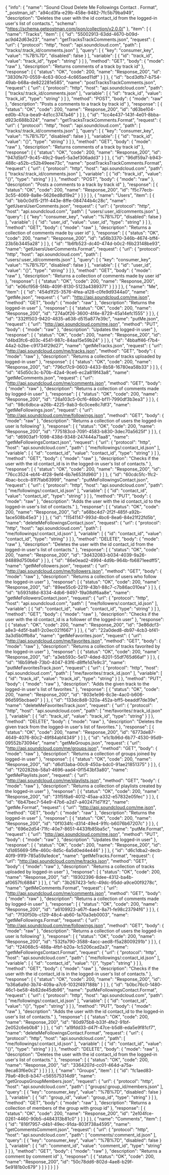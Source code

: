 {
  "info": {
    "name": "Sound Cloud Delete Me Followings Contact . Format",
    "_postman_id": "a94cd3fa-e29b-458e-9482-7fc5b79ba949",
    "description": "Deletes the user with the id contact_id from the logged-in user's list of contacts.",
    "schema": "https://schema.getpostman.com/json/collection/v2.0.0/"
  },
  "item": [
    {
      "name": "Tracks",
      "item": [
        {
          "id": "55002913-63dd-4670-b09d-ac9d42d63e23",
          "name": "getTracksTrackComments.json",
          "request": {
            "url": {
              "protocol": "http",
              "host": "api.soundcloud.com",
              "path": [
                "tracks/:track_id/comments.json"
              ],
              "query": [
                {
                  "key": "consumer_key",
                  "value": "%7B%7D",
                  "disabled": false
                }
              ],
              "variable": [
                {
                  "id": "track_id",
                  "value": "track_id",
                  "type": "string"
                }
              ]
            },
            "method": "GET",
            "body": {
              "mode": "raw"
            },
            "description": "Returns comments of a track by track id"
          },
          "response": [
            {
              "status": "OK",
              "code": 200,
              "name": "Response_200",
              "id": "3830fe70-0559-4c63-80cd-4c665aed11df"
            }
          ]
        },
        {
          "id": "bcd3dfb7-b754-49ab-b68a-de822281e585",
          "name": "postTracksTrackComments.json",
          "request": {
            "url": {
              "protocol": "http",
              "host": "api.soundcloud.com",
              "path": [
                "tracks/:track_id/comments.json"
              ],
              "variable": [
                {
                  "id": "track_id",
                  "value": "track_id",
                  "type": "string"
                }
              ]
            },
            "method": "POST",
            "body": {
              "mode": "raw"
            },
            "description": "Posts a comments to a track by track id"
          },
          "response": [
            {
              "status": "OK",
              "code": 200,
              "name": "Response_200",
              "id": "d63be104-ed0b-47ca-bea9-4d1cc3747a46"
            }
          ]
        },
        {
          "id": "1cc4e437-143f-4e01-8bba-d923c688b324",
          "name": "getTracksTrackComments.Format",
          "request": {
            "url": {
              "protocol": "http",
              "host": "api.soundcloud.com",
              "path": [
                "tracks/:track_id/comments.json"
              ],
              "query": [
                {
                  "key": "consumer_key",
                  "value": "%7B%7D",
                  "disabled": false
                }
              ],
              "variable": [
                {
                  "id": "track_id",
                  "value": "{}",
                  "type": "string"
                }
              ]
            },
            "method": "GET",
            "body": {
              "mode": "raw"
            },
            "description": "Returns comments of a track by track id"
          },
          "response": [
            {
              "status": "OK",
              "code": 200,
              "name": "Response_200",
              "id": "947d5bf7-9c45-49c2-9ae5-5a3ef306add3"
            }
          ]
        },
        {
          "id": "96df59a7-b943-488c-a52b-c52b49eee73c",
          "name": "postTracksTrackComments.Format",
          "request": {
            "url": {
              "protocol": "http",
              "host": "api.soundcloud.com",
              "path": [
                "tracks/:track_id/comments.json"
              ],
              "variable": [
                {
                  "id": "track_id",
                  "value": "{}",
                  "type": "string"
                }
              ]
            },
            "method": "POST",
            "body": {
              "mode": "raw"
            },
            "description": "Posts a comments to a track by track id"
          },
          "response": [
            {
              "status": "OK",
              "code": 200,
              "name": "Response_200",
              "id": "f5c77ecb-3c55-4069-8a8e-5626ed8d19e2"
            }
          ]
        }
      ]
    },
    {
      "name": "Users",
      "item": [
        {
          "id": "bb0c0d15-2f1f-443e-8ffe-084744b4c28c",
          "name": "getUsersUserComments.json",
          "request": {
            "url": {
              "protocol": "http",
              "host": "api.soundcloud.com",
              "path": [
                "users/:user_id/comments.json"
              ],
              "query": [
                {
                  "key": "consumer_key",
                  "value": "%7B%7D",
                  "disabled": false
                }
              ],
              "variable": [
                {
                  "id": "user_id",
                  "value": "user_id",
                  "type": "string"
                }
              ]
            },
            "method": "GET",
            "body": {
              "mode": "raw"
            },
            "description": "Returns a collection of comments made by user id"
          },
          "response": [
            {
              "status": "OK",
              "code": 200,
              "name": "Response_200",
              "id": "a56b3370-346b-4674-bff4-23b5b3445a28"
            }
          ]
        },
        {
          "id": "1b6fb523-dc40-474d-b0c2-f6b23148be93",
          "name": "getUsersUserComments.Format",
          "request": {
            "url": {
              "protocol": "http",
              "host": "api.soundcloud.com",
              "path": [
                "users/:user_id/comments.json"
              ],
              "query": [
                {
                  "key": "consumer_key",
                  "value": "%7B%7D",
                  "disabled": false
                }
              ],
              "variable": [
                {
                  "id": "user_id",
                  "value": "{}",
                  "type": "string"
                }
              ]
            },
            "method": "GET",
            "body": {
              "mode": "raw"
            },
            "description": "Returns a collection of comments made by user id"
          },
          "response": [
            {
              "status": "OK",
              "code": 200,
              "name": "Response_200",
              "id": "e06cf958-5f4b-409f-8130-5123a4389371"
            }
          ]
        }
      ]
    },
    {
      "name": "Me",
      "item": [
        {
          "id": "454d1f25-3576-4fea-a128-c0fe9d9344a0",
          "name": "getMe.json",
          "request": {
            "url": "http://api.soundcloud.com/me.json",
            "method": "GET",
            "body": {
              "mode": "raw"
            },
            "description": "Returns the logged-in user"
          },
          "response": [
            {
              "status": "OK",
              "code": 200,
              "name": "Response_200",
              "id": "274a0f26-3600-4f4e-8729-45a14efc1555"
            }
          ]
        },
        {
          "id": "332ff503-9420-4835-a638-d515a877e39c",
          "name": "putMe.json",
          "request": {
            "url": "http://api.soundcloud.com/me.json",
            "method": "PUT",
            "body": {
              "mode": "raw"
            },
            "description": "Updates the logged-in user"
          },
          "response": [
            {
              "status": "OK",
              "code": 200,
              "name": "Response_200",
              "id": "d4bd3fc6-d03c-4541-987c-84aa15e59b24"
            }
          ]
        },
        {
          "id": "4bbaff46-f7b4-44a2-b2be-c91734f29d27",
          "name": "getMeTracks.json",
          "request": {
            "url": "http://api.soundcloud.com/me/tracks.json",
            "method": "GET",
            "body": {
              "mode": "raw"
            },
            "description": "Returns a collection of tracks uploaded by logged-in user"
          },
          "response": [
            {
              "status": "OK",
              "code": 200,
              "name": "Response_200",
              "id": "796cf7c9-0603-4433-8b58-16780ea58b33"
            }
          ]
        },
        {
          "id": "45d50c3c-b70b-42a4-9ce6-ec2a819f43a8",
          "name": "getMeComments.json",
          "request": {
            "url": "http://api.soundcloud.com/me/comments.json",
            "method": "GET",
            "body": {
              "mode": "raw"
            },
            "description": "Returns a collection of comments made by logged-in user"
          },
          "response": [
            {
              "status": "OK",
              "code": 200,
              "name": "Response_200",
              "id": "26a103c5-0cf6-46b0-bf11-7990df3b3ea3"
            }
          ]
        },
        {
          "id": "98c6dbca-a26b-4225-9ab3-6c0cee8c7df3",
          "name": "getMeFollowings.json",
          "request": {
            "url": "http://api.soundcloud.com/me/followings.json",
            "method": "GET",
            "body": {
              "mode": "raw"
            },
            "description": "Returns a collection of users the logged-in user is following"
          },
          "response": [
            {
              "status": "OK",
              "code": 200,
              "name": "Response_200",
              "id": "775183cd-7091-4583-b830-3dec70a5625f"
            }
          ]
        },
        {
          "id": "d6903af1-1098-438d-9348-247444a71aa8",
          "name": "getMeFollowingsContact.json",
          "request": {
            "url": {
              "protocol": "http",
              "host": "api.soundcloud.com",
              "path": [
                "me/followings/:contact_id.json"
              ],
              "variable": [
                {
                  "id": "contact_id",
                  "value": "contact_id",
                  "type": "string"
                }
              ]
            },
            "method": "GET",
            "body": {
              "mode": "raw"
            },
            "description": "Checks if the user with the id contact_id is in the logged-in user's list of contacts."
          },
          "response": [
            {
              "status": "OK",
              "code": 200,
              "name": "Response_200",
              "id": "76cc3524-ebf4-4f28-9ef4-6b7e653fd960"
            }
          ]
        },
        {
          "id": "60cdc5fc-1fc2-4bac-bccb-81f7fab63999",
          "name": "putMeFollowingsContact.json",
          "request": {
            "url": {
              "protocol": "http",
              "host": "api.soundcloud.com",
              "path": [
                "me/followings/:contact_id.json"
              ],
              "variable": [
                {
                  "id": "contact_id",
                  "value": "contact_id",
                  "type": "string"
                }
              ]
            },
            "method": "PUT",
            "body": {
              "mode": "raw"
            },
            "description": "Adds the user with the id contact_id to the logged-in user's list of contacts."
          },
          "response": [
            {
              "status": "OK",
              "code": 200,
              "name": "Response_200",
              "id": "a68bc4d7-2f2f-485f-a92b-1ace508b45e3"
            }
          ]
        },
        {
          "id": "11541147-993d-4bc6-8ea6-84e21f22fd5b",
          "name": "deleteMeFollowingsContact.json",
          "request": {
            "url": {
              "protocol": "http",
              "host": "api.soundcloud.com",
              "path": [
                "me/followings/:contact_id.json"
              ],
              "variable": [
                {
                  "id": "contact_id",
                  "value": "contact_id",
                  "type": "string"
                }
              ]
            },
            "method": "DELETE",
            "body": {
              "mode": "raw"
            },
            "description": "Deletes the user with the id contact_id from the logged-in user's list of contacts."
          },
          "response": [
            {
              "status": "OK",
              "code": 200,
              "name": "Response_200",
              "id": "3d432083-b034-4039-9a26-94889d750b6d"
            }
          ]
        },
        {
          "id": "86e0ead2-4994-4d9b-964b-fb6871eedff5",
          "name": "getMeFollowers.json",
          "request": {
            "url": "http://api.soundcloud.com/me/followers.json",
            "method": "GET",
            "body": {
              "mode": "raw"
            },
            "description": "Returns a collection of users who follow the logged-in user"
          },
          "response": [
            {
              "status": "OK",
              "code": 200,
              "name": "Response_200",
              "id": "89ee55c6-2219-43b1-88c7-c7b86ac010ea"
            }
          ]
        },
        {
          "id": "b5931d8d-8334-4db6-9497-19a08df6aa8e",
          "name": "getMeFollowersContact.json",
          "request": {
            "url": {
              "protocol": "http",
              "host": "api.soundcloud.com",
              "path": [
                "me/followers/:contact_id.json"
              ],
              "variable": [
                {
                  "id": "contact_id",
                  "value": "contact_id",
                  "type": "string"
                }
              ]
            },
            "method": "GET",
            "body": {
              "mode": "raw"
            },
            "description": "Checks if the user with the id contact_id is a follower of the logged-in user"
          },
          "response": [
            {
              "status": "OK",
              "code": 200,
              "name": "Response_200",
              "id": "3e86dcf3-a8e3-4d5f-ba81-2c0ec021f667"
            }
          ]
        },
        {
          "id": "22a0ded8-db97-4cb3-bf41-3a3d5b0ffb8a",
          "name": "getMeFavorites.json",
          "request": {
            "url": "http://api.soundcloud.com/me/favorites.json",
            "method": "GET",
            "body": {
              "mode": "raw"
            },
            "description": "Returns a collection of tracks favorited by the logged-in user"
          },
          "response": [
            {
              "status": "OK",
              "code": 200,
              "name": "Response_200",
              "id": "a3eb593c-5e17-4ded-8201-55df765d66af"
            }
          ]
        },
        {
          "id": "16b59fe8-73b0-4047-83f6-d8ffe1d7e9c3",
          "name": "putMeFavoritesTrack.json",
          "request": {
            "url": {
              "protocol": "http",
              "host": "api.soundcloud.com",
              "path": [
                "me/favorites/:track_id.json"
              ],
              "variable": [
                {
                  "id": "track_id",
                  "value": "track_id",
                  "type": "string"
                }
              ]
            },
            "method": "PUT",
            "body": {
              "mode": "raw"
            },
            "description": "Adds the given track to the logged-in user's list of favorites."
          },
          "response": [
            {
              "status": "OK",
              "code": 200,
              "name": "Response_200",
              "id": "803e1e96-8c3e-4ac0-b606-96d595bcbae0"
            }
          ]
        },
        {
          "id": "133dc8d8-320a-452a-bff5-beaddf7de39e",
          "name": "deleteMeFavoritesTrack.json",
          "request": {
            "url": {
              "protocol": "http",
              "host": "api.soundcloud.com",
              "path": [
                "me/favorites/:track_id.json"
              ],
              "variable": [
                {
                  "id": "track_id",
                  "value": "track_id",
                  "type": "string"
                }
              ]
            },
            "method": "DELETE",
            "body": {
              "mode": "raw"
            },
            "description": "Deletes the given track from the logged-in user's list of favorites."
          },
          "response": [
            {
              "status": "OK",
              "code": 200,
              "name": "Response_200",
              "id": "6773de87-4649-4076-80c2-49f84abf4349"
            }
          ]
        },
        {
          "id": "e1c1b96d-6b77-4530-95d9-09552b73094e",
          "name": "getMeGroups.json",
          "request": {
            "url": "http://api.soundcloud.com/me/groups.json",
            "method": "GET",
            "body": {
              "mode": "raw"
            },
            "description": "Returns a collection of groups joined by logged-in user"
          },
          "response": [
            {
              "status": "OK",
              "code": 200,
              "name": "Response_200",
              "id": "d6d13aba-00c8-450a-bdc0-91ae21851375"
            }
          ]
        },
        {
          "id": "f20282bb-58a1-4696-aad4-0f1543bf3a80",
          "name": "getMePlaylists.json",
          "request": {
            "url": "http://api.soundcloud.com/me/playlists.json",
            "method": "GET",
            "body": {
              "mode": "raw"
            },
            "description": "Returns a collection of playlists created by the logged-in user"
          },
          "response": [
            {
              "status": "OK",
              "code": 200,
              "name": "Response_200",
              "id": "31f5f8a6-4012-45aa-a332-e57832e05fec"
            }
          ]
        },
        {
          "id": "6b47bec7-54e9-47b6-a2d7-a402471d71f2",
          "name": "getMe.Format",
          "request": {
            "url": "http://api.soundcloud.com/me.json",
            "method": "GET",
            "body": {
              "mode": "raw"
            },
            "description": "Returns the logged-in user"
          },
          "response": [
            {
              "status": "OK",
              "code": 200,
              "name": "Response_200",
              "id": "0f1034fc-d314-49e4-91fc-b6076b67207c"
            }
          ]
        },
        {
          "id": "696e2d54-71fc-40e7-8651-4433fb85ba5c",
          "name": "putMe.Format",
          "request": {
            "url": "http://api.soundcloud.com/me.json",
            "method": "PUT",
            "body": {
              "mode": "raw"
            },
            "description": "Updates the logged-in user"
          },
          "response": [
            {
              "status": "OK",
              "code": 200,
              "name": "Response_200",
              "id": "d1d65669-5ffe-460c-8d5c-6a5d0ed4e446"
            }
          ]
        },
        {
          "id": "d6c1dba2-decb-40f9-91f9-785a59a1edce",
          "name": "getMeTracks.Format",
          "request": {
            "url": "http://api.soundcloud.com/me/tracks.json",
            "method": "GET",
            "body": {
              "mode": "raw"
            },
            "description": "Returns a collection of tracks uploaded by logged-in user"
          },
          "response": [
            {
              "status": "OK",
              "code": 200,
              "name": "Response_200",
              "id": "19302396-8dee-4312-ba4b-af0657fc6884"
            }
          ]
        },
        {
          "id": "3b267423-1efc-49dc-95dd-a9ce00f9278c",
          "name": "getMeComments.Format",
          "request": {
            "url": "http://api.soundcloud.com/me/comments.json",
            "method": "GET",
            "body": {
              "mode": "raw"
            },
            "description": "Returns a collection of comments made by logged-in user"
          },
          "response": [
            {
              "status": "OK",
              "code": 200,
              "name": "Response_200",
              "id": "a6109923-a67f-4ae4-8a71-fe98c23794f6"
            }
          ]
        },
        {
          "id": "7f30f50b-c129-48c4-ab60-1a70a3eb0003",
          "name": "getMeFollowings.Format",
          "request": {
            "url": "http://api.soundcloud.com/me/followings.json",
            "method": "GET",
            "body": {
              "mode": "raw"
            },
            "description": "Returns a collection of users the logged-in user is following"
          },
          "response": [
            {
              "status": "OK",
              "code": 200,
              "name": "Response_200",
              "id": "532fa790-3588-4acc-aed8-f5a28009291b"
            }
          ]
        },
        {
          "id": "f24068c5-488a-4fbf-b20a-1c5206cad2a3",
          "name": "getMeFollowingsContact.Format",
          "request": {
            "url": {
              "protocol": "http",
              "host": "api.soundcloud.com",
              "path": [
                "me/followings/:contact_id.json"
              ],
              "variable": [
                {
                  "id": "contact_id",
                  "value": "{}",
                  "type": "string"
                }
              ]
            },
            "method": "GET",
            "body": {
              "mode": "raw"
            },
            "description": "Checks if the user with the id contact_id is in the logged-in user's list of contacts."
          },
          "response": [
            {
              "status": "OK",
              "code": 200,
              "name": "Response_200",
              "id": "b36a6a9d-3b74-409a-a7c6-1032f497188b"
            }
          ]
        },
        {
          "id": "b0bc76c0-1480-46c1-be58-4b82de45db96",
          "name": "putMeFollowingsContact.Format",
          "request": {
            "url": {
              "protocol": "http",
              "host": "api.soundcloud.com",
              "path": [
                "me/followings/:contact_id.json"
              ],
              "variable": [
                {
                  "id": "contact_id",
                  "value": "{}",
                  "type": "string"
                }
              ]
            },
            "method": "PUT",
            "body": {
              "mode": "raw"
            },
            "description": "Adds the user with the id contact_id to the logged-in user's list of contacts."
          },
          "response": [
            {
              "status": "OK",
              "code": 200,
              "name": "Response_200",
              "id": "80d975b8-b33f-4fe2-91bf-2e052c6eb0b8"
            }
          ]
        },
        {
          "id": "a19fdd33-d47f-47ce-b5d8-eda5e9f81cf7",
          "name": "deleteMeFollowingsContact.Format",
          "request": {
            "url": {
              "protocol": "http",
              "host": "api.soundcloud.com",
              "path": [
                "me/followings/:contact_id.json"
              ],
              "variable": [
                {
                  "id": "contact_id",
                  "value": "{}",
                  "type": "string"
                }
              ]
            },
            "method": "DELETE",
            "body": {
              "mode": "raw"
            },
            "description": "Deletes the user with the id contact_id from the logged-in user's list of contacts."
          },
          "response": [
            {
              "status": "OK",
              "code": 200,
              "name": "Response_200",
              "id": "3364207d-cc01-464d-a75a-9eca63f6e0c2"
            }
          ]
        }
      ]
    },
    {
      "name": "Groups",
      "item": [
        {
          "id": "fc1aed83-79a6-49c8-b347-c565575314d9",
          "name": "getGroupsGroupMembers.json",
          "request": {
            "url": {
              "protocol": "http",
              "host": "api.soundcloud.com",
              "path": [
                "groups/:group_id/members.json"
              ],
              "query": [
                {
                  "key": "consumer_key",
                  "value": "%7B%7D",
                  "disabled": false
                }
              ],
              "variable": [
                {
                  "id": "group_id",
                  "value": "group_id",
                  "type": "string"
                }
              ]
            },
            "method": "GET",
            "body": {
              "mode": "raw"
            },
            "description": "Returns a collection of members of the group with group id"
          },
          "response": [
            {
              "status": "OK",
              "code": 200,
              "name": "Response_200",
              "id": "2e104fce-0261-4460-90b5-d484313b81c0"
            }
          ]
        }
      ]
    },
    {
      "name": "Comments",
      "item": [
        {
          "id": "816f7957-d4b1-49ec-91da-803f738a4595",
          "name": "getCommentsComment.json",
          "request": {
            "url": {
              "protocol": "http",
              "host": "api.soundcloud.com",
              "path": [
                "comments/:comment_id.json"
              ],
              "query": [
                {
                  "key": "consumer_key",
                  "value": "%7B%7D",
                  "disabled": false
                }
              ],
              "variable": [
                {
                  "id": "comment_id",
                  "value": "comment_id",
                  "type": "string"
                }
              ]
            },
            "method": "GET",
            "body": {
              "mode": "raw"
            },
            "description": "Returns a comment by comment id"
          },
          "response": [
            {
              "status": "OK",
              "code": 200,
              "name": "Response_200",
              "id": "50c78dd6-802d-4ae8-b29f-5e9181b0c679"
            }
          ]
        }
      ]
    }
  ]
}